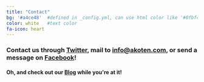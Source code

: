 ```yaml
---
title: "Contact"
bg: '#a4ce48'  #defined in _config.yml, can use html color like '#0fbfcf'
color: white   #text color
fa-icon: heart
---
```


### Contact us through <a href="https://twitter.com/AkotenSocial" target="_blank">Twitter</a>, mail to <info@akoten.com>, or send a message on <a href="https://facebook.com/Akoten" target="_blank">Facebook</a>!
 
#### Oh, and check out our [Blog](http://blog.akoten.com) while you're at it!

 <br>
 
<div style="margin-left: 42%; position:absolute; bottom: -120px;">
<div style="margin-left: 4%;" class="fb-like" data-href="https://www.facebook.com/pages/Akoten/263615787128883?fref=ts" data-layout="button_count" data-action="like" data-show-faces="true" data-share="true"></div>
<br>
<br>
<a  href="https://twitter.com/AkotenSocial" class="twitter-follow-button" data-show-count="false" data-size="large">Follow @AkotenSocial</a>
<script>!function(d,s,id){var js,fjs=d.getElementsByTagName(s)[0],p=/^http:/.test(d.location)?'http':'https';if(!d.getElementById(id)){js=d.createElement(s);js.id=id;js.src=p+'://platform.twitter.com/widgets.js';fjs.parentNode.insertBefore(js,fjs);}}(document, 'script', 'twitter-wjs');</script>
</div>